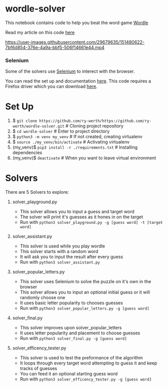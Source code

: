 # wordle-solver
This notebook contains code to help you beat the word game [Wordle](https://www.powerlanguage.co.uk/wordle/)

Read my article on this code [here](https://ryandwerth.medium.com/ruining-wordle-298d05b7685)


https://user-images.githubusercontent.com/29679635/151480622-7bf6d854-376e-4a9a-bbf5-506f14661e44.mp4


### Selenium

Some of the solvers use [Selenium](https://www.selenium.dev/) to interect with the browser. 

You can read the set up and documentation [here](https://pypi.org/project/selenium/).
This code requires a Firefox driver which you can download [here](https://github.com/mozilla/geckodriver/releases).

# Set Up
1. $ `git clone https://github.com/ry-werth/https://github.com/ry-werth/wordle-solver.git`     # Cloning project repository
2. $ `cd wordle-solver`    # Enter to project directory
3. $ `python3 -m venv my_venv`     # If not created, creating virtualenv
4. $ `source ./my_venv/bin/activate`     # Activating virtualenv
5. (my_venv)$ `pip3 install -r ./requirements.txt`     # Installing dependencies
6. (my_venv)$ `deactivate`    # When you want to leave virtual environment

# Solvers
There are 5 Solvers to explore:

1. solver_playground.py
   - This solver allows you to input a guess and target word
   - The solver will print it's guesses as it hones in on the target
   - Run with `python3 solver_playground.py -g [guess word] -t [target word]`

2. solver_assistant.py
   - This solver is used while you play wordle
   - This solver starts with a random word
   - It will ask you to input the result after every guess
   - Run with `python3 solver_assistant.py`

3. solver_popular_letters.py
   - This solver uses Selenium to solve the puzzle on it's own in the browser
   - This solver allows you to input an optional initial guess or it will randomly choose one
   - It uses basic letter popularity to chooses guesses
   - Run with `python3 solver_popular_letters.py -g [guess word]`

4. solver_final.py
   - This solver improves upon solver_popular_letters
   - It uses letter popularity and placement to choose guesses
   - Run with `python3 solver_final.py -g [guess word]`

5. solver_efficency_tester.py
   - This solver is used to test the preformance of the algorithm
   - It loops through every target word attempting to guess it and keep tracks of guesses
   - You can feed it an optional starting guess word
   - Run with `python3 solver_efficency_tester.py -g [guess word]`




